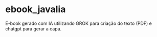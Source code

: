 # ebook_javalia
E-book gerado com IA
utilizando GROK para criação do texto (PDF) e chatgpt para gerar a capa.

